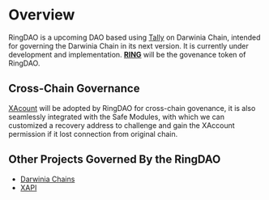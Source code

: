 # Overview

RingDAO is a upcoming DAO based using [Tally](https://www.tally.xyz/) on Darwinia Chain, intended for governing the Darwinia Chain in its next version. It is currently under development and implementation. [**RING**](https://coinmarketcap.com/currencies/darwinia-network/) will be the govenance token of RingDAO. 

## Cross-Chain Governance

[XAcount](https://xaccount.box/) will be adopted by RingDAO for cross-chain govenance, it is also seamlessly integrated with the Safe Modules, with which we can customized a recovery address to challenge and gain the XAccount permission if it lost connection from original chain.

## Other Projects Governed By the RingDAO

* [Darwinia Chains](https://darwinia.network/)
* [XAPI](https://github.com/xapi-box)